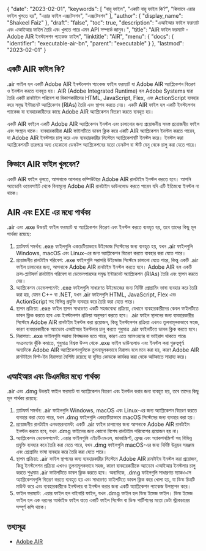 {
  "date": "2023-02-01",
  "keywords": [
"বায়ু ফাইল",
"একটি বায়ু ফাইল কি?",
"কিভাবে এয়ার ফাইল খুলতে হয়",
"এয়ার ফাইল এক্সটেনশন",
"এক্সটেনশন"
],
  "author": {
    "display_name": "Shakeel Faiz"
},
  "draft": "false",
  "toc": true,
  "description": "এআইআর ফাইল ফরম্যাট এবং এআইআর ফাইল তৈরি এবং খুলতে পারে এমন API সম্পর্কে জানুন।",
  "title": "AIR ফাইল ফরম্যাট - Adobe AIR ইনস্টলেশন প্যাকেজ ফাইল",
  "linktitle": "AIR",
  "menu": {
    "docs": {
      "identifier": "executable-air-bn",
      "parent": "executable"
}
},
  "lastmod": "2023-02-01"
}

## একটি AIR ফাইল কি?

.air ফাইল হল একটি Adobe AIR ইনস্টলেশন প্যাকেজ ফাইল ফরম্যাট যা Adobe AIR অ্যাপ্লিকেশন বিতরণ ও ইনস্টল করতে ব্যবহৃত হয়। AIR (Adobe Integrated Runtime) হল Adobe Systems দ্বারা তৈরি একটি রানটাইম পরিবেশ যা বিকাশকারীদের HTML, JavaScript, Flex, এবং ActionScript ব্যবহার করে সমৃদ্ধ ইন্টারনেট অ্যাপ্লিকেশন (RIAs) তৈরি এবং স্থাপন করতে দেয়। একটি AIR ফাইল হল একটি ইনস্টলেশন প্যাকেজ যা ব্যবহারকারীদের কাছে Adobe AIR অ্যাপ্লিকেশন বিতরণ করতে ব্যবহৃত হয়।

একটি AIR ফাইলে একটি Adobe AIR অ্যাপ্লিকেশন ইনস্টল এবং চালানোর জন্য প্রয়োজনীয় সমস্ত প্রয়োজনীয় ফাইল এবং সংস্থান থাকে। ব্যবহারকারীরা AIR ফাইলটিতে ডাবল ক্লিক করে একটি AIR অ্যাপ্লিকেশন ইনস্টল করতে পারেন, যা Adobe AIR ইনস্টলার চালু করে এবং ব্যবহারকারীর সিস্টেমে অ্যাপ্লিকেশনটি ইনস্টল করে। ইনস্টল করা অ্যাপ্লিকেশনটি তারপরে অন্য যেকোনো ডেস্কটপ অ্যাপ্লিকেশনের মতো ডেস্কটপ বা স্টার্ট মেনু থেকে চালু করা যেতে পারে।

## কিভাবে AIR ফাইল খুলবেন?

একটি AIR ফাইল খুলতে, আপনাকে আপনার কম্পিউটারে Adobe AIR রানটাইম ইনস্টল করতে হবে। আপনি অ্যাডোবি ওয়েবসাইট থেকে বিনামূল্যে Adobe AIR রানটাইম ডাউনলোড করতে পারেন যদি এটি ইতিমধ্যে ইনস্টল না থাকে।

## AIR এবং EXE এর মধ্যে পার্থক্য

.air এবং .exe উভয়ই ফাইল ফরম্যাট যা অ্যাপ্লিকেশন বিতরণ এবং ইনস্টল করতে ব্যবহৃত হয়, তবে তাদের কিছু মূল পার্থক্য রয়েছে:

1. প্ল্যাটফর্ম সমর্থন: .exe ফাইলগুলি একচেটিয়াভাবে উইন্ডোজ সিস্টেমের জন্য ব্যবহৃত হয়, যখন .air ফাইলগুলি Windows, macOS এবং Linux-এর জন্য অ্যাপ্লিকেশন বিতরণ করতে ব্যবহার করা যেতে পারে।
2. প্রয়োজনীয় রানটাইম পরিবেশ: .exe ফাইলগুলি সরাসরি উইন্ডোজ সিস্টেমে চালানো যেতে পারে, কিন্তু একটি .air ফাইল চালানোর জন্য, আপনাকে Adobe AIR রানটাইম ইনস্টল করতে হবে। Adobe AIR হল একটি ক্রস-প্ল্যাটফর্ম রানটাইম পরিবেশ যা ডেভেলপারদের সমৃদ্ধ ইন্টারনেট অ্যাপ্লিকেশন (RIAs) তৈরি এবং স্থাপন করতে দেয়।
3. অ্যাপ্লিকেশন ডেভেলপমেন্ট: .exe ফাইলগুলি সাধারণত উইন্ডোজের জন্য নির্দিষ্ট প্রোগ্রামিং ভাষা ব্যবহার করে তৈরি করা হয়, যেমন C++ বা .NET, যখন .air ফাইলগুলি HTML, JavaScript, Flex এবং ActionScript সহ বিভিন্ন প্রযুক্তি ব্যবহার করে তৈরি করা যেতে পারে।
4. স্থাপন প্রক্রিয়া: .exe ফাইল স্থাপন সাধারণত একটি সহজবোধ্য প্রক্রিয়া, যেখানে ব্যবহারকারীদের কেবল ফাইলটিতে ডাবল ক্লিক করতে হবে এবং ইনস্টলেশন প্রক্রিয়া অনুসরণ করতে হবে। .air ফাইল স্থাপনের জন্য ব্যবহারকারীর সিস্টেমে Adobe AIR রানটাইম ইনস্টল করা প্রয়োজন, কিন্তু ইনস্টলেশন প্রক্রিয়া এখনও তুলনামূলকভাবে সহজ, কারণ ব্যবহারকারীকে অ্যাডোব এআইআর ইনস্টলার চালু করতে শুধুমাত্র .air ফাইলটিতে ডাবল ক্লিক করতে হবে।
5. নিরাপত্তা: .exe ফাইলগুলি সম্ভাব্য বিপজ্জনক হতে পারে, কারণ এতে ম্যালওয়্যার বা ভাইরাস থাকতে পারে৷ সংক্রমণের ঝুঁকি কমাতে, শুধুমাত্র বিশ্বস্ত উত্স থেকে .exe ফাইল ডাউনলোড এবং ইনস্টল করা গুরুত্বপূর্ণ৷ অন্যদিকে Adobe AIR অ্যাপ্লিকেশনগুলিকে তুলনামূলকভাবে নিরাপদ বলে মনে করা হয়, কারণ Adobe AIR রানটাইমে বিল্ট-ইন নিরাপত্তা বৈশিষ্ট্য রয়েছে যা দূষিত কোডকে কার্যকর করা থেকে আটকাতে সাহায্য করে।

## এআইআর এবং ডিএমজির মধ্যে পার্থক্য

.air এবং .dmg উভয়ই ফাইল ফরম্যাট যা অ্যাপ্লিকেশন বিতরণ এবং ইনস্টল করার জন্য ব্যবহৃত হয়, তবে তাদের কিছু মূল পার্থক্য রয়েছে:

1. প্ল্যাটফর্ম সমর্থন: .air ফাইলগুলি Windows, macOS এবং Linux-এর জন্য অ্যাপ্লিকেশন বিতরণ করতে ব্যবহার করা যেতে পারে, যখন .dmg ফাইলগুলি একচেটিয়াভাবে macOS সিস্টেমের জন্য ব্যবহার করা হয়।
2. প্রয়োজনীয় রানটাইম এনভায়রনমেন্ট: একটি .air ফাইল চালানোর জন্য আপনাকে Adobe AIR রানটাইম ইনস্টল করতে হবে, যখন .dmg ফাইলের জন্য কোনো বিশেষ রানটাইম পরিবেশের প্রয়োজন হয় না।
3. অ্যাপ্লিকেশন ডেভেলপমেন্ট: .এয়ার ফাইলগুলি এইচটিএমএল, জাভাস্ক্রিপ্ট, ফ্লেক্স এবং অ্যাকশনস্ক্রিপ্ট সহ বিভিন্ন প্রযুক্তি ব্যবহার করে তৈরি করা যেতে পারে, যখন .dmg ফাইলগুলি macOS-এর জন্য নির্দিষ্ট উন্নয়ন সরঞ্জাম এবং প্রোগ্রামিং ভাষা ব্যবহার করে তৈরি করা যেতে পারে।
4. স্থাপন প্রক্রিয়া: .air ফাইল স্থাপনের জন্য ব্যবহারকারীর সিস্টেমে Adobe AIR রানটাইম ইনস্টল করা প্রয়োজন, কিন্তু ইনস্টলেশন প্রক্রিয়া এখনও তুলনামূলকভাবে সহজ, কারণ ব্যবহারকারীকে অ্যাডোব এআইআর ইনস্টলার চালু করতে শুধুমাত্র .air ফাইলটিতে ডাবল ক্লিক করতে হবে। অন্যদিকে, .dmg ফাইলগুলি সাধারণত ম্যাকওএস অ্যাপ্লিকেশনগুলি বিতরণ করতে ব্যবহৃত হয় এবং সাধারণত ফাইলটিতে ডাবল ক্লিক করে খোলা হয়, যা ডিস্ক চিত্রটি মাউন্ট করে এবং ব্যবহারকারীকে ইনস্টলার বা ইনস্টল করার জন্য একটি অ্যাপ্লিকেশন প্যাকেজ উপস্থাপন করে।
5. ফাইল ফরম্যাট: .এয়ার ফাইল হল বাইনারি ফাইল, যখন .dmg ফাইল হল ডিস্ক ইমেজ ফাইল। ডিস্ক ইমেজ ফাইল হল এক ধরনের আর্কাইভ ফাইল যাতে একটি ফাইল সিস্টেম বা ডিস্ক পার্টিশনের মতো ডেটা স্ট্রাকচারের সম্পূর্ণ কপি থাকে।

## তথ্যসূত্র
* [Adobe AIR](https://en.wikipedia.org/wiki/Adobe_AIR)


